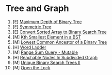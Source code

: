 # Tree and Graph

1. [E] [Maximum Depth of Binary Tree](https://leetcode.com/problems/maximum-depth-of-binary-tree/)
2. [E] [Symmetric Tree](https://leetcode.com/problems/symmetric-tree/)
3. [E] [Convert Sorted Array to Binary Search Tree](https://leetcode.com/problems/convert-sorted-array-to-binary-search-tree/)
4. [M] [Kth Smallest Element in a BST](https://leetcode.com/problems/kth-smallest-element-in-a-bst/)
5. [M] [Lowest Common Ancestor of a Binary Tree](https://leetcode.com/problems/lowest-common-ancestor-of-a-binary-tree/)
6. [H] [Word Ladder](https://leetcode.com/problems/word-ladder/)
7. [M] [Range Sum Query - Mutable](https://leetcode.com/problems/range-sum-query-mutable/)
8. [H] [Reachable Nodes In Subdivided Graph](https://leetcode.com/problems/reachable-nodes-in-subdivided-graph/)
9. [M] [Unique Binary Search Trees II](https://leetcode.com/problems/unique-binary-search-trees-ii/)
10. [M] [Open the Lock](https://leetcode.com/problems/open-the-lock/)

